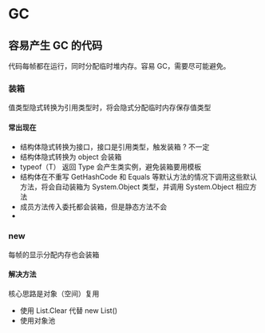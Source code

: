 # GC

## 容易产生 GC 的代码

代码每帧都在运行，同时分配临时堆内存。容易 GC，需要尽可能避免。

### 装箱

值类型隐式转换为引用类型时，将会隐式分配临时内存保存值类型

#### 常出现在
- 结构体隐式转换为接口，接口是引用类型，触发装箱 ? 不一定
- 结构体隐式转换为 object 会装箱
- typeof（T） 返回 Type 会产生类实例，避免装箱要用模板
- 结构体在不重写 GetHashCode 和 Equals 等默认方法的情况下调用这些默认方法，将会自动装箱为 System.Object 类型，并调用 System.Object 相应方法
- 成员方法传入委托都会装箱，但是静态方法不会
- 

### new

每帧的显示分配内存也会装箱

#### 解决方法

核心思路是对象（空间）复用

- 使用 List.Clear 代替 new List()
- 使用对象池


